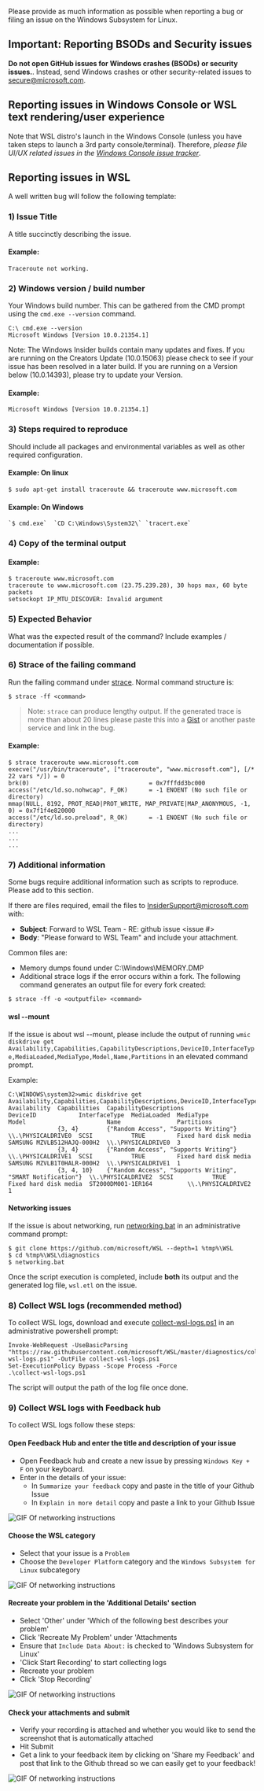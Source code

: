 Please provide as much information as possible when reporting a bug or filing an issue on the Windows Subsystem for Linux.

## Important: Reporting BSODs and Security issues
**Do not open GitHub issues for Windows crashes (BSODs) or security issues.**. Instead, send Windows crashes or other security-related issues to secure@microsoft.com.

## Reporting issues in Windows Console or WSL text rendering/user experience
Note that WSL distro's launch in the Windows Console (unless you have taken steps to launch a 3rd party console/terminal). Therefore, *please file UI/UX related issues in the [Windows Console issue tracker](https://github.com/microsoft/console)*.

## Reporting issues in WSL
A well written bug will follow the following template:

### 1) Issue Title
A title succinctly describing the issue.

#### Example:
`Traceroute not working.`

### 2) Windows version / build number
Your Windows build number.  This can be gathered from the CMD prompt using the `cmd.exe --version` command.

```cmd.exe
C:\ cmd.exe --version
Microsoft Windows [Version 10.0.21354.1]
```

Note: The Windows Insider builds contain many updates and fixes. If you are running on the Creators Update (10.0.15063) please check to see if your issue has been resolved in a later build.  If you are running on a Version below (10.0.14393), please try to update your Version.

#### Example:

`Microsoft Windows [Version 10.0.21354.1]`

### 3) Steps required to reproduce

Should include all packages and environmental variables as well as other required configuration.

#### Example: On linux 

`$ sudo apt-get install traceroute && traceroute www.microsoft.com`

#### Example: On Windows

``
`$ cmd.exe` 
`CD C:\Windows\System32\`
`tracert.exe`
``

### 4) Copy of the terminal output

#### Example:

```
$ traceroute www.microsoft.com
traceroute to www.microsoft.com (23.75.239.28), 30 hops max, 60 byte packets
setsockopt IP_MTU_DISCOVER: Invalid argument
```

### 5) Expected Behavior

What was the expected result of the command?  Include examples / documentation if possible.

### 6) Strace of the failing command

Run the failing command under [strace](http://manpages.ubuntu.com/manpages/wily/man1/strace.1.html).  Normal command structure is:

```
$ strace -ff <command>
```

> Note: `strace` can produce lengthy output. If the generated trace is more than about 20 lines please paste this into a [Gist](https://gist.github.com/) or another paste service and link in the bug.

#### Example:

```
$ strace traceroute www.microsoft.com
execve("/usr/bin/traceroute", ["traceroute", "www.microsoft.com"], [/* 22 vars */]) = 0
brk(0)                                  = 0x7fffdd3bc000
access("/etc/ld.so.nohwcap", F_OK)      = -1 ENOENT (No such file or directory)
mmap(NULL, 8192, PROT_READ|PROT_WRITE, MAP_PRIVATE|MAP_ANONYMOUS, -1, 0) = 0x7f1f4e820000
access("/etc/ld.so.preload", R_OK)      = -1 ENOENT (No such file or directory)
...
...
...
```

### 7) Additional information

Some bugs require additional information such as scripts to reproduce.  Please add to this section.

If there are files required, email the files to InsiderSupport@microsoft.com with:

* **Subject**:  Forward to WSL Team - RE: github issue <issue #>
* **Body**:  "Please forward to WSL Team" and include your attachment.

Common files are:

* Memory dumps found under C:\Windows\MEMORY.DMP
* Additional strace logs if the error occurs within a fork. The following
  command generates an output file for every fork created:

```
$ strace -ff -o <outputfile> <command>
```

#### wsl --mount

If the issue is about wsl --mount, please include the output of running `wmic diskdrive get Availability,Capabilities,CapabilityDescriptions,DeviceID,InterfaceType,MediaLoaded,MediaType,Model,Name,Partitions` in an elevated command prompt.

Example:

```
C:\WINDOWS\system32>wmic diskdrive get Availability,Capabilities,CapabilityDescriptions,DeviceID,InterfaceType,MediaLoaded,MediaType,Model,Name,Partitions
Availability  Capabilities  CapabilityDescriptions                                       DeviceID            InterfaceType  MediaLoaded  MediaType              Model                       Name                Partitions
              {3, 4}        {"Random Access", "Supports Writing"}                        \\.\PHYSICALDRIVE0  SCSI           TRUE         Fixed hard disk media  SAMSUNG MZVLB512HAJQ-000H2  \\.\PHYSICALDRIVE0  3
              {3, 4}        {"Random Access", "Supports Writing"}                        \\.\PHYSICALDRIVE1  SCSI           TRUE         Fixed hard disk media  SAMSUNG MZVLB1T0HALR-000H2  \\.\PHYSICALDRIVE1  1
              {3, 4, 10}    {"Random Access", "Supports Writing", "SMART Notification"}  \\.\PHYSICALDRIVE2  SCSI           TRUE         Fixed hard disk media  ST2000DM001-1ER164          \\.\PHYSICALDRIVE2  1
```

#### Networking issues

If the issue is about networking, run [networking.bat](https://github.com/Microsoft/WSL/blob/master/diagnostics/networking.bat) in an administrative command prompt:

```
$ git clone https://github.com/microsoft/WSL --depth=1 %tmp%\WSL
$ cd %tmp%\WSL\diagnostics
$ networking.bat
```

Once the script execution is completed, include **both** its output and the generated log file, `wsl.etl` on the issue.

<!-- Preserving anchors -->
<div id="8-detailed-logs"></div>
<div id="9-networking-logs"></div>


### 8) Collect WSL logs (recommended method)

To collect WSL logs, download and execute [collect-wsl-logs.ps1](https://github.com/Microsoft/WSL/blob/master/diagnostics/collect-wsl-logs.ps1) in an administrative powershell prompt:

```
Invoke-WebRequest -UseBasicParsing "https://raw.githubusercontent.com/microsoft/WSL/master/diagnostics/collect-wsl-logs.ps1" -OutFile collect-wsl-logs.ps1
Set-ExecutionPolicy Bypass -Scope Process -Force
.\collect-wsl-logs.ps1
```
The script will output the path of the log file once done.

### 9) Collect WSL logs with Feedback hub
To collect WSL logs follow these steps: 

#### Open Feedback Hub and enter the title and description of your issue

- Open Feedback hub and create a new issue by pressing `Windows Key + F` on your keyboard. 
- Enter in the details of your issue:
   - In `Summarize your feedback` copy and paste in the title of your Github Issue
   - In `Explain in more detail` copy and paste a link to your Github Issue

![GIF Of networking instructions](img/networkinglog1.gif)

#### Choose the WSL category 

- Select that your issue is a `Problem`
- Choose the `Developer Platform` category and the `Windows Subsystem for Linux` subcategory

![GIF Of networking instructions](img/networkinglog2.gif)

#### Recreate your problem in the 'Additional Details' section

- Select 'Other' under 'Which of the following best describes your problem'
- Click 'Recreate My Problem' under 'Attachments
- Ensure that `Include Data About:` is checked to 'Windows Subsystem for Linux' 
- 'Click Start Recording' to start collecting logs
- Recreate your problem
- Click 'Stop Recording'

![GIF Of networking instructions](img/networkinglog3.gif)

#### Check your attachments and submit

- Verify your recording is attached and whether you would like to send the screenshot that is automatically attached
- Hit Submit
- Get a link to your feedback item by clicking on 'Share my Feedback' and post that link to the Github thread so we can easily get to your feedback!

![GIF Of networking instructions](img/networkinglog4.gif)
